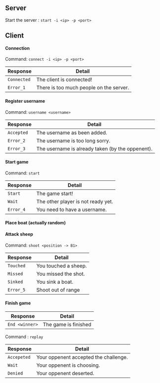 ## Server
Start the server : `start -i <ip> -p <port>`

## Client
#### Connection
Command: `connect -i <ip> -p <port>`

|Response|Detail|
| ---- | ---- |
|`Connected`|The client is connected!|
|`Error_1`|There is too much people on the server.|

#### Register username
Command: `username <username>`

|Response|Detail|
| ---- | ---- |
|`Accepted`|The username as been added.|
|`Error_2`|The username is too long sorry.|
|`Error_3`|The username is already taken (by the oppenent).|

#### Start game
Command: `start`

|Response|Detail|
| ---- | ---- |
|`Start`|The game start!|
|`Wait`|The other player is not ready yet.|
|`Error_4`|You need to have a username.|

#### Place boat (actually random)

#### Attack sheep
Command: `shoot <position -> B1>`

|Response|Detail|
| ---- | ---- |
|`Touched`|You touched a sheep.|
|`Missed`|You missed the shot.|
|`Sinked`|You sink a boat.|
|`Error_5`|Shoot out of range|

#### Finish game

|Response|Detail|
| ---- | ---- |
|`End <winner>`|The game is finished|

Command : `replay`

|Response|Detail|
| ---- | ---- |
|`Accepeted`|Your oppenent accepted the challenge.|
|`Wait`|Your oppenent is choosing.|
|`Denied`|Your oppenent deserted.|
